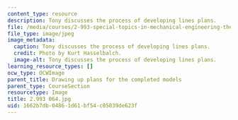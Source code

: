 ```yaml
---
content_type: resource
description: Tony discusses the process of developing lines plans.
file: /media/courses/2-993-special-topics-in-mechanical-engineering-the-art-and-science-of-boat-design-january-iap-2007/1662b7db04861d61bf54c05039de623f_2993064.jpg
file_type: image/jpeg
image_metadata:
  caption: Tony discusses the process of developing lines plans.
  credit: Photo by Kurt Hasselbalch.
  image-alt: Tony discusses the process of developing lines plans.
learning_resource_types: []
ocw_type: OCWImage
parent_title: Drawing up plans for the completed models
parent_type: CourseSection
resourcetype: Image
title: 2.993 064.jpg
uid: 1662b7db-0486-1d61-bf54-c05039de623f
---
```

